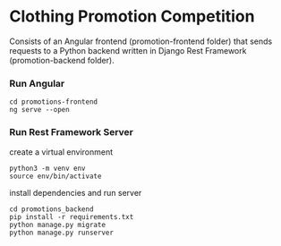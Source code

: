 # Clothing Promotion Competition
Consists of an Angular frontend (promotion-frontend folder) that sends requests to a
Python backend written in Django Rest Framework (promotion-backend folder).

### Run Angular
```
cd promotions-frontend
ng serve --open
```

### Run Rest Framework Server
create a virtual environment
```
python3 -m venv env
source env/bin/activate
```
install dependencies and run server
```
cd promotions_backend
pip install -r requirements.txt
python manage.py migrate
python manage.py runserver
```
